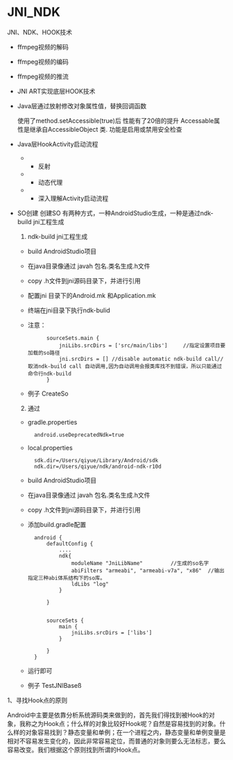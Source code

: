 # JNI_NDK
JNI、NDK、HOOK技术

- ffmpeg视频的解码
- ffmpeg视频的编码
- ffmpeg视频的推流
- JNI ART实现底层HOOK技术
- Java层通过放射修改对象属性值，替换回调函数

    使用了method.setAccessible(true)后 性能有了20倍的提升 
    Accessable属性是继承自AccessibleObject 类. 功能是启用或禁用安全检查 
- Java层HookActivity启动流程
   
   - - 反射
   - - 动态代理
   - - 深入理解Activity启动流程
- SO创建
  创建SO 有两种方式，一种AndroidStudio生成，一种是通过ndk-build jni工程生成
  1. ndk-build jni工程生成
    - build AndroidStudio项目
    - 在java目录像通过 javah 包名.类名生成.h文件
    - copy .h文件到jni源码目录下，并进行引用
    - 配置jni 目录下的Android.mk 和Application.mk
    - 终端在jni目录下执行ndk-bulid
    - 注意：

                sourceSets.main {
                    jniLibs.srcDirs = ['src/main/libs']     //指定设置项目要加载的so路径
                    jni.srcDirs = [] //disable automatic ndk-build call//  取消ndk-build call 自动调用,因为自动调用会报类库找不到错误，所以只能通过命令行ndk-build
                }
        

    - 例子 CreateSo
  2. 通过
    - gradle.properties 

            android.useDeprecatedNdk=true

    - local.properties

            sdk.dir=/Users/qiyue/Library/Android/sdk
            ndk.dir=/Users/qiyue/ndk/android-ndk-r10d

    - build AndroidStudio项目
    - 在java目录像通过 javah 包名.类名生成.h文件
    - copy .h文件到jni源码目录下，并进行引用

    - 添加build.gradle配置

            android {
                defaultConfig {
                    ....
                    ndk{
                        moduleName "JniLibName"         //生成的so名字
                        abiFilters "armeabi", "armeabi-v7a", "x86"  //输出指定三种abi体系结构下的so库。
                        ldLibs "log"
                    }

                }

            
                sourceSets {
                    main {
                        jniLibs.srcDirs = ['libs']
                    }

                }
            }
    - 运行即可
    - 例子 TestJNIBaseß

1、寻找Hook点的原则

Android中主要是依靠分析系统源码类来做到的，首先我们得找到被Hook的对象，我称之为Hook点；什么样的对象比较好Hook呢？自然是容易找到的对象。什么样的对象容易找到？静态变量和单例；在一个进程之内，静态变量和单例变量是相对不容易发生变化的，因此非常容易定位，而普通的对象则要么无法标志，要么容易改变。我们根据这个原则找到所谓的Hook点。




